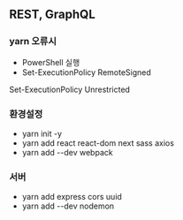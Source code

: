 ## REST, GraphQL
### yarn 오류시

- PowerShell 실행
- Set-ExecutionPolicy RemoteSigned
<!-- 또는 -->
Set-ExecutionPolicy Unrestricted

### 환경설정

- yarn init -y
- yarn add react react-dom next sass axios
- yarn add --dev webpack

### 서버

- yarn add express cors uuid
- yarn add --dev nodemon